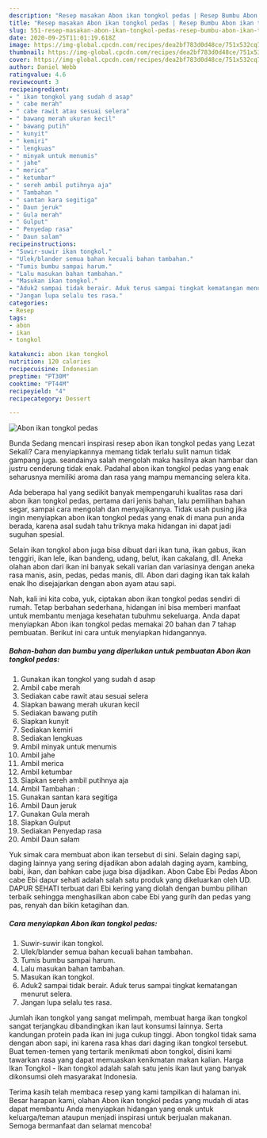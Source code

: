 ```yaml
---
description: "Resep masakan Abon ikan tongkol pedas | Resep Bumbu Abon ikan tongkol pedas Yang Lezat"
title: "Resep masakan Abon ikan tongkol pedas | Resep Bumbu Abon ikan tongkol pedas Yang Lezat"
slug: 551-resep-masakan-abon-ikan-tongkol-pedas-resep-bumbu-abon-ikan-tongkol-pedas-yang-lezat
date: 2020-09-25T11:01:19.618Z
image: https://img-global.cpcdn.com/recipes/dea2bf783d0d48ce/751x532cq70/abon-ikan-tongkol-pedas-foto-resep-utama.jpg
thumbnail: https://img-global.cpcdn.com/recipes/dea2bf783d0d48ce/751x532cq70/abon-ikan-tongkol-pedas-foto-resep-utama.jpg
cover: https://img-global.cpcdn.com/recipes/dea2bf783d0d48ce/751x532cq70/abon-ikan-tongkol-pedas-foto-resep-utama.jpg
author: Daniel Webb
ratingvalue: 4.6
reviewcount: 3
recipeingredient:
- " ikan tongkol yang sudah d asap"
- " cabe merah"
- " cabe rawit atau sesuai selera"
- " bawang merah ukuran kecil"
- " bawang putih"
- " kunyit"
- " kemiri"
- " lengkuas"
- " minyak untuk menumis"
- " jahe"
- " merica"
- " ketumbar"
- " sereh ambil putihnya aja"
- " Tambahan "
- " santan kara segitiga"
- " Daun jeruk"
- " Gula merah"
- " Gulput"
- " Penyedap rasa"
- " Daun salam"
recipeinstructions:
- "Suwir-suwir ikan tongkol."
- "Ulek/blander semua bahan kecuali bahan tambahan."
- "Tumis bumbu sampai harum."
- "Lalu masukan bahan tambahan."
- "Masukan ikan tongkol."
- "Aduk2 sampai tidak berair. Aduk terus sampai tingkat kematangan menurut selera."
- "Jangan lupa selalu tes rasa."
categories:
- Resep
tags:
- abon
- ikan
- tongkol

katakunci: abon ikan tongkol 
nutrition: 120 calories
recipecuisine: Indonesian
preptime: "PT30M"
cooktime: "PT44M"
recipeyield: "4"
recipecategory: Dessert

---
```



![Abon ikan tongkol pedas](https://img-global.cpcdn.com/recipes/dea2bf783d0d48ce/751x532cq70/abon-ikan-tongkol-pedas-foto-resep-utama.jpg)

Bunda Sedang mencari inspirasi resep abon ikan tongkol pedas yang Lezat Sekali? Cara menyiapkannya memang tidak terlalu sulit namun tidak gampang juga. seandainya salah mengolah maka hasilnya akan hambar dan justru cenderung tidak enak. Padahal abon ikan tongkol pedas yang enak seharusnya memiliki aroma dan rasa yang mampu memancing selera kita.

Ada beberapa hal yang sedikit banyak mempengaruhi kualitas rasa dari abon ikan tongkol pedas, pertama dari jenis bahan, lalu pemilihan bahan segar, sampai cara mengolah dan menyajikannya. Tidak usah pusing jika ingin menyiapkan abon ikan tongkol pedas yang enak di mana pun anda berada, karena asal sudah tahu triknya maka hidangan ini dapat jadi suguhan spesial.

Selain ikan tongkol abon juga bisa dibuat dari ikan tuna, ikan gabus, ikan tenggiri, ikan lele, ikan bandeng, udang, belut, ikan cakalang, dll. Aneka olahan abon dari ikan ini banyak sekali varian dan variasinya dengan aneka rasa manis, asin, pedas, pedas manis, dll. Abon dari daging ikan tak kalah enak lho disejajarkan dengan abon ayam atau sapi.


Nah, kali ini kita coba, yuk, ciptakan abon ikan tongkol pedas sendiri di rumah. Tetap berbahan sederhana, hidangan ini bisa memberi manfaat untuk membantu menjaga kesehatan tubuhmu sekeluarga. Anda dapat menyiapkan Abon ikan tongkol pedas memakai 20 bahan dan 7 tahap pembuatan. Berikut ini cara untuk menyiapkan hidangannya.

<!--inarticleads1-->

##### Bahan-bahan dan bumbu yang diperlukan untuk pembuatan Abon ikan tongkol pedas:

1. Gunakan  ikan tongkol yang sudah d asap
1. Ambil  cabe merah
1. Sediakan  cabe rawit atau sesuai selera
1. Siapkan  bawang merah ukuran kecil
1. Sediakan  bawang putih
1. Siapkan  kunyit
1. Sediakan  kemiri
1. Sediakan  lengkuas
1. Ambil  minyak untuk menumis
1. Ambil  jahe
1. Ambil  merica
1. Ambil  ketumbar
1. Siapkan  sereh ambil putihnya aja
1. Ambil  Tambahan :
1. Gunakan  santan kara segitiga
1. Ambil  Daun jeruk
1. Gunakan  Gula merah
1. Siapkan  Gulput
1. Sediakan  Penyedap rasa
1. Ambil  Daun salam


Yuk simak cara membuat abon ikan tersebut di sini. Selain daging sapi, daging lainnya yang sering dijadikan abon adalah daging ayam, kambing, babi, ikan, dan bahkan cabe juga bisa dijadikan. Abon Cabe Ebi Pedas Abon cabe Ebi dapur sehati adalah salah satu produk yang dikeluarkan oleh UD. DAPUR SEHATI terbuat dari Ebi kering yang diolah dengan bumbu pilihan terbaik sehingga menghasilkan abon cabe Ebi yang gurih dan pedas yang pas, renyah dan bikin ketagihan dan. 

<!--inarticleads2-->

##### Cara menyiapkan Abon ikan tongkol pedas:

1. Suwir-suwir ikan tongkol.
1. Ulek/blander semua bahan kecuali bahan tambahan.
1. Tumis bumbu sampai harum.
1. Lalu masukan bahan tambahan.
1. Masukan ikan tongkol.
1. Aduk2 sampai tidak berair. Aduk terus sampai tingkat kematangan menurut selera.
1. Jangan lupa selalu tes rasa.


Jumlah ikan tongkol yang sangat melimpah, membuat harga ikan tongkol sangat terjangkau dibandingkan ikan laut konsumsi lainnya. Serta kandungan protein pada ikan ini juga cukup tinggi. Abon tongkol tidak sama dengan abon sapi, ini karena rasa khas dari daging ikan tongkol tersebut. Buat temen-temen yang tertarik menikmati abon tongkol, disini kami tawarkan rasa yang dapat memuaskan kenikmatan makan kalian. Harga Ikan Tongkol - Ikan tongkol adalah salah satu jenis ikan laut yang banyak dikonsumsi oleh masyarakat Indonesia. 

Terima kasih telah membaca resep yang kami tampilkan di halaman ini. Besar harapan kami, olahan Abon ikan tongkol pedas yang mudah di atas dapat membantu Anda menyiapkan hidangan yang enak untuk keluarga/teman ataupun menjadi inspirasi untuk berjualan makanan. Semoga bermanfaat dan selamat mencoba!

